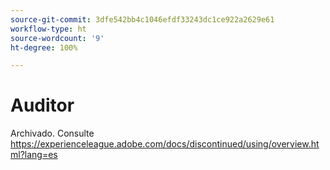 ```yaml
---
source-git-commit: 3dfe542bb4c1046efdf33243dc1ce922a2629e61
workflow-type: ht
source-wordcount: '9'
ht-degree: 100%

---
```

# Auditor

Archivado. Consulte https://experienceleague.adobe.com/docs/discontinued/using/overview.html?lang=es